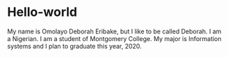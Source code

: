 # Hello-world
My name is Omolayo Deborah Eribake, but I like to be called Deborah.
I am a Nigerian. 
I am a student of Montgomery College. 
My major is Information systems and
I plan to graduate this year, 2020.
